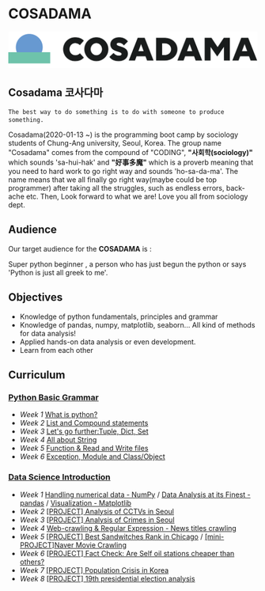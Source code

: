 # COSADAMA



![cosadama](COSADAMA_images/COSADAMA_LOGO(300).png)

## __Cosadama 코사다마__

``` 
The best way to do something is to do with someone to produce something.
```

Cosadama(2020-01-13 ~) is the programming boot camp by sociology students of Chung-Ang university, Seoul, Korea. The group name "Cosadama" comes from the compound of  "CODING", __"사회학(sociology)"__ which sounds 'sa-hui-hak' and **"好事多魔"** which is a proverb meaning that you need to hard work to go right way and sounds 'ho-sa-da-ma'. The name means that we all finally go right way(maybe could be top programmer) after taking all the struggles, such as endless errors, back-ache etc. Then, Look forward to what we are! Love you all from sociology dept. 

## __Audience__

Our target audience for the __COSADAMA__ is : 

Super python beginner , a person who has just begun the python or says 'Python is just all greek to me'.

## __Objectives__

* Knowledge of python fundamentals, principles and grammar
* Knowledge of pandas, numpy, matplotlib, seaborn... All kind of methods for data analysis!
* Applied hands-on data analysis or even development.
* Learn from each other

## __Curriculum__

### [Python Basic Grammar](2019-2020_WINTER/코사다마_파이썬기초문법스터디_커리큘럼.pdf)
* *Week 1* [What is python?](2019-2020_WINTER/week1/코사다마_스터디_1주차_0113.pdf)
* *Week 2* [List and Compound statements](2019-2020_WINTER/week2/코사다마_스터디_2주차_0120.pdf)
* *Week 3* [Let's go further:Tuple, Dict, Set](2019-2020_WINTER/week3/코사다마_스터디_3주차_0127.pdf)
* *Week 4* [All about String](2019-2020_WINTER/week4/코사다마_스터디_4주차_0203.pdf)
* *Week 5* [Function & Read and Write files](2019-2020_WINTER/week5/코사다마_스터디_5주차_0210.pdf)
* *Week 6* [Exception, Module and Class/Object](2019-2020_WINTER/week6/코사다마_스터디_6주차_0220.pdf)

### [Data Science Introduction](2020_SPRING_RUSH/코사다마_2020_봄_커리큘럼.pdf)
* *Week 1* [Handling numerical data - NumPy](2020_SPRING_RUSH/week1/week1_1.1_numpy.ipynb) /
 [Data Analysis at its Finest - pandas](2020_SPRING_RUSH/week1/week1_1.2_pandas.ipynb) /
 [Visualization - Matplotlib](2020_SPRING_RUSH/week1/week1_1.3_matplotlib.ipynb)
* *Week 2* [[PROJECT] Analysis of CCTVs in Seoul](2020_SPRING_RUSH/week2/week2_2_CCTV_in_Seoul.ipynb)
* *Week 3* [[PROJECT] Analysis of Crimes in Seoul](2020_SPRING_RUSH/week3/week3_3_Crime_in_Seoul.ipynb)
* *Week 4* [Web-crawling & Regular Expression - News titles crawling](2020_SPRING_RUSH/week4/week4_4.1_crawling_&_regularexpression.ipynb)
* *Week 5* [[PROJECT] Best Sandwitches Rank in Chicago](2020_SPRING_RUSH/week5/week5_5.1_best_sandwitches_rank_Chicago.ipynb) /
 [[mini-PROJECT]Naver Movie Crawling](2020_SPRING_RUSH/week5/week5_5.2_naver_movies_rank.ipynb)
* *Week 6* [[PROJECT] Fact Check: Are Self oil stations cheaper than others?](2020_SPRING_RUSH/week6/week6_6_Self_oil_station_price.ipynb)
* *Week 7* [[PROJECT] Population Crisis in Korea](2020_SPRING_RUSH/week7/week7_7_Population_crisis_in_Korea.ipynb)
* *Week 8* [[PROJECT] 19th presidential election analysis](2020_SPRING_RUSH/week8/week8_19th_presidential_election_analysis.ipynb)
